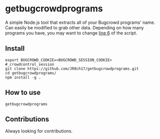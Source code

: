 # getbugcrowdprograms
A simple Node.js tool that extracts all of your Bugcrowd programs' name. Can easily be modified to grab other data. Depending on how many programs you have, you may want to change [line 6](https://github.com/JR0ch17/getbugcrowdprograms/blob/master/index.js#L6) of the script.

## Install
```
export BUGCROWD_COOKIE=<BUGCROWD_SESSION_COOKIE> #_crowdcontrol_session
git clone https://github.com/JR0ch17/getbugcrowdprograms.git
cd getbugcrowdprograms/
npm install -g .
```

## How to use
```
getbugcrowdprograms
```

## Contributions
Always looking for contributions.
